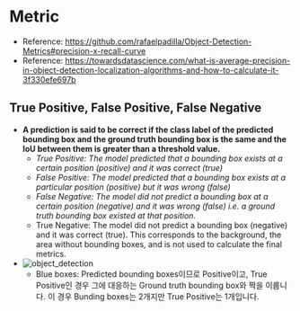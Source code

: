 # Metric
- Reference: https://github.com/rafaelpadilla/Object-Detection-Metrics#precision-x-recall-curve
- Reference: https://towardsdatascience.com/what-is-average-precision-in-object-detection-localization-algorithms-and-how-to-calculate-it-3f330efe697b
## True Positive, False Positive, False Negative
- **A prediction is said to be correct if the class label of the predicted bounding box and the ground truth bounding box is the same and the IoU between them is greater than a threshold value.**
  - *True Positive: The model predicted that a bounding box exists at a certain position (positive) and it was correct (true)*
  - *False Positive: The model predicted that a bounding box exists at a particular position (positive) but it was wrong (false)*
  - *False Negative: The model did not predict a bounding box at a certain position (negative) and it was wrong (false) i.e. a ground truth bounding box existed at that position.*
  - True Negative: The model did not predict a bounding box (negative) and it was correct (true). This corresponds to the background, the area without bounding boxes, and is not used to calculate the final metrics.
- ![object_detection](https://miro.medium.com/max/1400/1*mdqpx5V7TYhXRz046tm6zQ.webp)
  - Blue boxes: Predicted bounding boxes이므로 Positive이고, True Positive인 경우 그에 대응하는 Ground truth bounding box와 짝을 이룹니다. 이 경우 Bunding boxes는 2개지만 True Positive는 1개입니다.